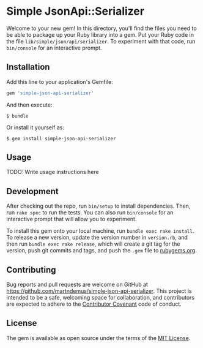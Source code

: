 # Simple JsonApi::Serializer

Welcome to your new gem! In this directory, you'll find the files you need to be able to package up your Ruby library into a gem. Put your Ruby code in the file `lib/simple/json/api/serializer`. To experiment with that code, run `bin/console` for an interactive prompt.


## Installation

Add this line to your application's Gemfile:

```ruby
gem 'simple-json-api-serializer'
```

And then execute:

    $ bundle

Or install it yourself as:

    $ gem install simple-json-api-serializer

## Usage

TODO: Write usage instructions here

## Development

After checking out the repo, run `bin/setup` to install dependencies. Then, run `rake spec` to run the tests. You can also run `bin/console` for an interactive prompt that will allow you to experiment.

To install this gem onto your local machine, run `bundle exec rake install`. To release a new version, update the version number in `version.rb`, and then run `bundle exec rake release`, which will create a git tag for the version, push git commits and tags, and push the `.gem` file to [rubygems.org](https://rubygems.org).

## Contributing

Bug reports and pull requests are welcome on GitHub at https://github.com/martndemus/simple-json-api-serializer. This project is intended to be a safe, welcoming space for collaboration, and contributors are expected to adhere to the [Contributor Covenant](contributor-covenant.org) code of conduct.


## License

The gem is available as open source under the terms of the [MIT License](http://opensource.org/licenses/MIT).
